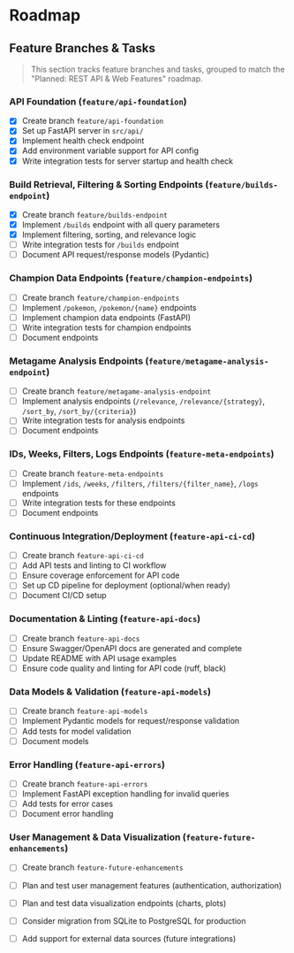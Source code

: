 
# Roadmap

## Feature Branches & Tasks

> This section tracks feature branches and tasks, grouped to match the "Planned: REST API & Web Features" roadmap.

### API Foundation (`feature/api-foundation`)
- [x] Create branch `feature/api-foundation`
- [x] Set up FastAPI server in `src/api/`
- [x] Implement health check endpoint
- [x] Add environment variable support for API config
- [x] Write integration tests for server startup and health check

### Build Retrieval, Filtering & Sorting Endpoints (`feature/builds-endpoint`)
- [x] Create branch `feature/builds-endpoint`
- [x] Implement `/builds` endpoint with all query parameters
- [x] Implement filtering, sorting, and relevance logic
- [ ] Write integration tests for `/builds` endpoint
- [ ] Document API request/response models (Pydantic)

### Champion Data Endpoints (`feature/champion-endpoints`)
- [ ] Create branch `feature/champion-endpoints`
- [ ] Implement `/pokemon`, `/pokemon/{name}` endpoints
- [ ] Implement champion data endpoints (FastAPI)
- [ ] Write integration tests for champion endpoints
- [ ] Document endpoints

### Metagame Analysis Endpoints (`feature/metagame-analysis-endpoint`)
- [ ] Create branch `feature/metagame-analysis-endpoint`
- [ ] Implement analysis endpoints (`/relevance`, `/relevance/{strategy}`, `/sort_by`, `/sort_by/{criteria}`)
- [ ] Write integration tests for analysis endpoints
- [ ] Document endpoints

### IDs, Weeks, Filters, Logs Endpoints (`feature-meta-endpoints`)
- [ ] Create branch `feature-meta-endpoints`
- [ ] Implement `/ids`, `/weeks`, `/filters`, `/filters/{filter_name}`, `/logs` endpoints
- [ ] Write integration tests for these endpoints
- [ ] Document endpoints

### Continuous Integration/Deployment (`feature-api-ci-cd`)
- [ ] Create branch `feature-api-ci-cd`
- [ ] Add API tests and linting to CI workflow
- [ ] Ensure coverage enforcement for API code
- [ ] Set up CD pipeline for deployment (optional/when ready)
- [ ] Document CI/CD setup

### Documentation & Linting (`feature-api-docs`)
- [ ] Create branch `feature-api-docs`
- [ ] Ensure Swagger/OpenAPI docs are generated and complete
- [ ] Update README with API usage examples
- [ ] Ensure code quality and linting for API code (ruff, black)

### Data Models & Validation (`feature-api-models`)
- [ ] Create branch `feature-api-models`
- [ ] Implement Pydantic models for request/response validation
- [ ] Add tests for model validation
- [ ] Document models

### Error Handling (`feature-api-errors`)
- [ ] Create branch `feature-api-errors`
- [ ] Implement FastAPI exception handling for invalid queries
- [ ] Add tests for error cases
- [ ] Document error handling

### User Management & Data Visualization (`feature-future-enhancements`)
- [ ] Create branch `feature-future-enhancements`
- [ ] Plan and test user management features (authentication, authorization)
- [ ] Plan and test data visualization endpoints (charts, plots)
- [ ] Consider migration from SQLite to PostgreSQL for production
- [ ] Add support for external data sources (future integrations)

